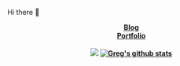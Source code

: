 Hi there 👋

<center>
  
[<b>Blog</b>](https://medium.com/@gsurma)
<br>
[<b>Portfolio<b>](https://gsurma.github.io)
<br>
<br>
![](https://komarev.com/ghpvc/?username=your-github-username)
[![Greg's github stats](https://github-readme-stats.vercel.app/api?username=gsurma&hide=commits,prs,issues,contribs)](https://github.com/anuraghazra/github-readme-stats)
</center>
